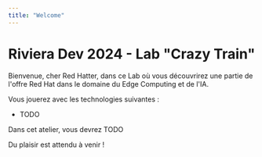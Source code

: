 ```yaml
---
title: "Welcome"
---
```


# Riviera Dev 2024 - Lab "Crazy Train"

Bienvenue, cher Red Hatter, dans ce Lab où vous découvrirez une partie de l'offre Red Hat dans le domaine du Edge Computing et de l'IA.

Vous jouerez avec les technologies suivantes :

* TODO

Dans cet atelier, vous devrez TODO

Du plaisir est attendu à venir !
